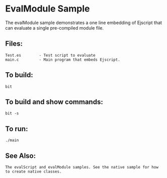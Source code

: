 EvalModule Sample
===

The evalModule sample demonstrates a one line embedding of Ejscript that can 
evaluate a single pre-compiled module file.

## Files:

    Test.es        - Test script to evaluate
    main.c         - Main program that embeds Ejscript.

## To build:

    bit

## To build and show commands:

    bit -s

## To run:

    ./main

## See Also:

    The evalScript and evalModule samples. See the native sample for how to create native classes.

